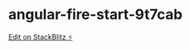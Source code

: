 # angular-fire-start-9t7cab

[Edit on StackBlitz ⚡️](https://stackblitz.com/edit/angular-fire-start-9t7cab)